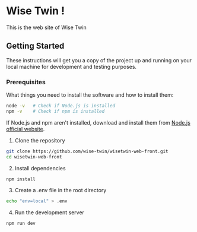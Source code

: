 # Wise Twin !

This is the web site of Wise Twin

## Getting Started

These instructions will get you a copy of the project up and running on your local machine for development and testing purposes.

### Prerequisites

What things you need to install the software and how to install them:

```bash
node -v   # Check if Node.js is installed
npm -v    # Check if npm is installed
```

If Node.js and npm aren't installed, download and install them from [Node.js official website](https://nodejs.org/en).

1. Clone the repository

```bash
git clone https://github.com/wise-twin/wisetwin-web-front.git
cd wisetwin-web-front
```

2. Install dependencies

```bash
npm install
```

3. Create a .env file in the root directory

```bash
echo "env=local" > .env
```

4. Run the development server

```bash
npm run dev
```
